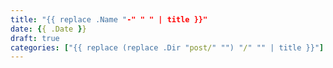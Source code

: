 ```yaml
---
title: "{{ replace .Name "-" " " | title }}"
date: {{ .Date }}
draft: true
categories: ["{{ replace (replace .Dir "post/" "") "/" "" | title }}"]
---
```

